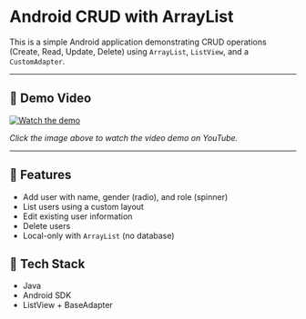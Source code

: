 # Android CRUD with ArrayList

This is a simple Android application demonstrating CRUD operations (Create, Read, Update, Delete) using `ArrayList`, `ListView`, and a `CustomAdapter`.

---

## 🎥 Demo Video

[![Watch the demo](https://img.youtube.com/vi/M5k5KpTsaXQ/0.jpg)](https://youtu.be/M5k5KpTsaXQ)

_Click the image above to watch the video demo on YouTube._

---

## 🚀 Features
- Add user with name, gender (radio), and role (spinner)
- List users using a custom layout
- Edit existing user information
- Delete users
- Local-only with `ArrayList` (no database)

## 🧱 Tech Stack
- Java
- Android SDK
- ListView + BaseAdapter

